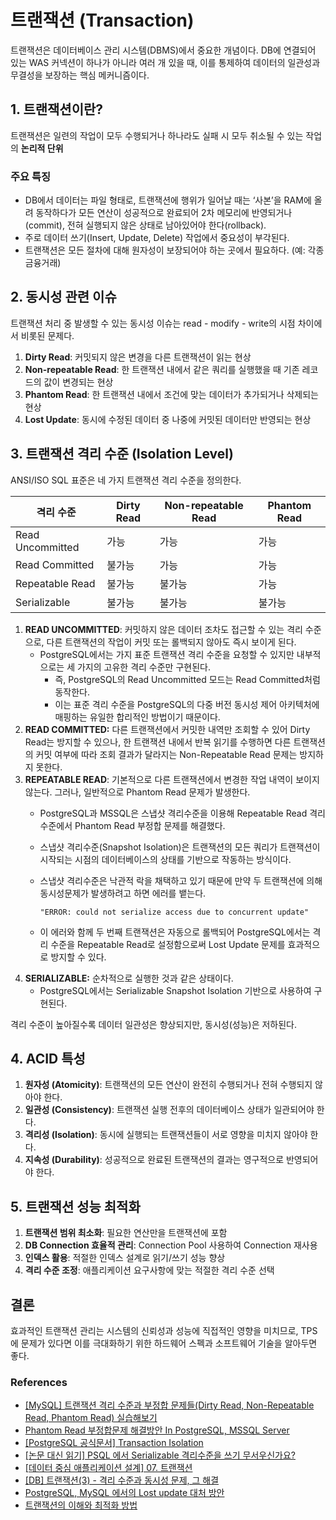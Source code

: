 # 트랜잭션 (Transaction)

트랜잭션은 데이터베이스 관리 시스템(DBMS)에서 중요한 개념이다. DB에 연결되어 있는 WAS 커넥션이 하나가 아니라 여러 개 있을 때, 이를 통제하여 데이터의 일관성과 무결성을 보장하는 핵심 메커니즘이다.

## 1. 트랜잭션이란?

트랜잭션은 일련의 작업이 모두 수행되거나 하나라도 실패 시 모두 취소될 수 있는 작업의 **논리적 단위**

### 주요 특징

- DB에서 데이터는 파일 형태로, 트랜잭션에 행위가 일어날 때는 ‘사본’을 RAM에 올려 동작하다가 모든 연산이 성공적으로 완료되어 2차 메모리에 반영되거나(commit), 전혀 실행되지 않은 상태로 남아있어야 한다(rollback).
- 주로 데이터 쓰기(Insert, Update, Delete) 작업에서 중요성이 부각된다.
- 트랜잭션은 모든 절차에 대해 원자성이 보장되어야 하는 곳에서 필요하다. (예: 각종 금융거래)

## 2. 동시성 관련 이슈

트랜잭션 처리 중 발생할 수 있는 동시성 이슈는 read - modify - write의 시점 차이에서 비롯된 문제다. 

1. **Dirty Read**: 커밋되지 않은 변경을 다른 트랜잭션이 읽는 현상
2. **Non-repeatable Read**: 한 트랜잭션 내에서 같은 쿼리를 실행했을 때 기존 레코드의 값이 변경되는 현상
3. **Phantom Read**: 한 트랜잭션 내에서 조건에 맞는 데이터가 추가되거나 삭제되는 현상
4. **Lost Update**: 동시에 수정된 데이터 중 나중에 커밋된 데이터만 반영되는 현상

## 3. 트랜잭션 격리 수준 (Isolation Level)

ANSI/ISO SQL 표준은 네 가지 트랜잭션 격리 수준을 정의한다.

| 격리 수준 | Dirty Read | Non-repeatable Read | Phantom Read |
| --- | --- | --- | --- |
| Read Uncommitted | 가능 | 가능 | 가능 |
| Read Committed | 불가능 | 가능 | 가능 |
| Repeatable Read | 불가능 | 불가능 | 가능 |
| Serializable | 불가능 | 불가능 | 불가능 |
1. **READ UNCOMMITTED**: 커밋하지 않은 데이터 조차도 접근할 수 있는 격리 수준으로, 다른 트랜잭션의 작업이 커밋 또는 롤백되지 않아도 즉시 보이게 된다.
    - PostgreSQL에서는  가지 표준 트랜잭션 격리 수준을 요청할 수 있지만 내부적으로는 세 가지의 고유한 격리 수준만 구현된다.
        - 즉, PostgreSQL의 Read Uncommitted 모드는 Read Committed처럼 동작한다.
        - 이는 표준 격리 수준을 PostgreSQL의 다중 버전 동시성 제어 아키텍처에 매핑하는 유일한 합리적인 방법이기 때문이다.
2. **READ COMMITTED:** 다른 트랜잭션에서 커밋한 내역만 조회할 수 있어 Dirty Read는 방지할 수 있으나, 한 트랜잭션 내에서 반복 읽기를 수행하면 다른 트랜잭션의 커밋 여부에 따라 조회 결과가 달라지는 Non-Repeatable Read 문제는 방지하지 못한다.
3. **REPEATABLE READ**: 기본적으로 다른 트랜잭션에서 변경한 작업 내역이 보이지 않는다. 그러나, 일반적으로 Phantom Read 문제가 발생한다.
    - PostgreSQL과 MSSQL은 스냅샷 격리수준을 이용해 Repeatable Read 격리수준에서 Phantom Read 부정합 문제를 해결했다.
    - 스냅샷 격리수준(Snapshot Isolation)은 트랜잭션의 모든 쿼리가 트랜잭션이 시작되는 시점의 데이터베이스의 상태를 기반으로 작동하는 방식이다.
    - 스냅샷 격리수준은 낙관적 락을 채택하고 있기 때문에 만약 두 트랜잭션에 의해 동시성문제가 발생하려고 하면 에러를 뱉는다.
        
        ```
        "ERROR: could not serialize access due to concurrent update"
        ```
        
    - 이 에러와 함께 두 번째 트랜잭션은 자동으로 롤백되어 PostgreSQL에서는 격리 수준을 Repeatable Read로 설정함으로써 Lost Update 문제를 효과적으로 방지할 수 있다.
4. **SERIALIZABLE:** 순차적으로 실행한 것과 같은 상태이다.
    - PostgreSQL에서는 Serializable Snapshot Isolation 기반으로 사용하여 구현된다.

격리 수준이 높아질수록 데이터 일관성은 향상되지만, 동시성(성능)은 저하된다.

## 4. ACID 특성

1. **원자성 (Atomicity)**: 트랜잭션의 모든 연산이 완전히 수행되거나 전혀 수행되지 않아야 한다.
2. **일관성 (Consistency)**: 트랜잭션 실행 전후의 데이터베이스 상태가 일관되어야 한다.
3. **격리성 (Isolation)**: 동시에 실행되는 트랜잭션들이 서로 영향을 미치지 않아야 한다.
4. **지속성 (Durability)**: 성공적으로 완료된 트랜잭션의 결과는 영구적으로 반영되어야 한다.

## 5. 트랜잭션 성능 최적화

1. **트랜잭션 범위 최소화**: 필요한 연산만을 트랜잭션에 포함
2. **DB Connection 효율적 관리**: Connection Pool 사용하여 Connection 재사용
3. **인덱스 활용**: 적절한 인덱스 설계로 읽기/쓰기 성능 향상
4. **격리 수준 조정**: 애플리케이션 요구사항에 맞는 적절한 격리 수준 선택

## 결론

효과적인 트랜잭션 관리는 시스템의 신뢰성과 성능에 직접적인 영향을 미치므로, TPS에 문제가 있다면 이를 극대화하기 위한 하드웨어 스펙과 소프트웨어 기술을 알아두면 좋다.

### References

- [[MySQL] 트랜잭션 격리 수준과 부정합 문제들(Dirty Read, Non-Repeatable Read, Phantom Read) 실습해보기](https://mangkyu.tistory.com/300)
- [Phantom Read 부정합문제 해결방안 In PostgreSQL, MSSQL Server](https://coding-review.tistory.com/304)
- [[PostgreSQL 공식문서] Transaction Isolation](https://www.postgresql.org/docs/current/transaction-iso.html)
- [[논문 대신 읽기] PSQL 에서 Serializable 격리수준을 쓰기 무서우신가요?](https://velog.io/@jaquan1227/PSQL-%EC%97%90%EC%84%9C-Serializable-%EA%B2%A9%EB%A6%AC%EC%88%98%EC%A4%80%EC%9D%84-%EC%93%B0%EA%B8%B0-%EB%AC%B4%EC%84%9C%EC%9A%B0%EC%8B%A0%EA%B0%80%EC%9A%94)
- [[데이터 중심 애플리케이션 설계] 07. 트랜잭션](https://be-developer.tistory.com/108)
- [[DB] 트랜잭션(3) - 격리 수준과 동시성 문제, 그 해결](https://sundotcom.tistory.com/24)
- [PostgreSQL, MySQL 에서의 Lost update 대처 방안](https://2tsumo-hitori.tistory.com/55)
- [트랜잭션의 이해와 최적화 방법](https://f-lab.kr/insight/understanding-transactions-20240819)
